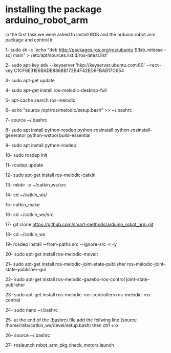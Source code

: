 # installing the package arduino_robot_arm

in the first task we were asked to install ROS and the arduino robot arm package and control it 

1- sudo sh -c 'echo "deb http://packages.ros.org/ros/ubuntu $(lsb_release -sc) main" > /etc/apt/sources.list.d/ros-latest.list'

2- sudo apt-key adv --keyserver 'hkp://keyserver.ubuntu.com:80' --recv-key C1CF6E31E6BADE8868B172B4F42ED6FBAB17C654

3- sudo apt-get update

4- sudo apt-get install ros-melodic-desktop-full

5- apt-cache search ros-melodic

6- echo "source /opt/ros/melodic/setup.bash" >> ~/.bashrc

7- source ~/.bashrc

8- sudo apt install python-rosdep python-rosinstall python-rosinstall-generator python-wstool build-essential

9- sudo apt install python-rosdep

10- sudo rosdep init

11- rosdep update

12- sudo apt-get install ros-melodic-catkin

13- mkdir -p ~/catkin_ws/src

14- cd ~/catkin_ws/

15- catkin_make

16- cd ~/catkin_ws/src

17- git clone https://github.com/smart-methods/arduino_robot_arm.git 

18- cd ~/catkin_ws

19- rosdep install --from-paths src --ignore-src -r -y

20- sudo apt-get install ros-melodic-moveit

21- sudo apt-get install ros-melodic-joint-state-publisher ros-melodic-joint-state-publisher-gui

22- sudo apt-get install ros-melodic-gazebo-ros-control joint-state-publisher

23- sudo apt-get install ros-melodic-ros-controllers ros-melodic-ros-control

24- sudo nano ~/.bashrc

25- at the end of the (bashrc) file add the follwing line
(source /home/rafa/catkin_ws/devel/setup.bash)
then 
ctrl + o

26- source ~/.bashrc

27- roslaunch robot_arm_pkg check_motors.launch
